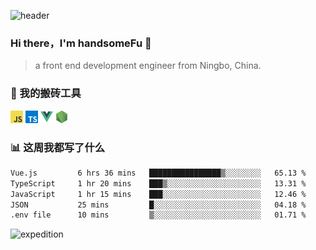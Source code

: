 ![header](https://raw.githubusercontent.com/fzq1998/fzq1998/master/header.png)

### Hi there，I'm handsomeFu 👋

> a front end development engineer from Ningbo, China.

### 🔧 我的搬砖工具
<code><img height="20" src="https://raw.githubusercontent.com/github/explore/80688e429a7d4ef2fca1e82350fe8e3517d3494d/topics/javascript/javascript.png" alt="javascript"></code>
<code><img height="20" src="https://raw.githubusercontent.com/github/explore/80688e429a7d4ef2fca1e82350fe8e3517d3494d/topics/typescript/typescript.png" alt="typescript"></code>
<code><img height="20" src="https://raw.githubusercontent.com/github/explore/80688e429a7d4ef2fca1e82350fe8e3517d3494d/topics/vue/vue.png" alt="vue"></code>
<code><img height="20" src="https://raw.githubusercontent.com/github/explore/80688e429a7d4ef2fca1e82350fe8e3517d3494d/topics/nodejs/nodejs.png" alt="nodejs"></code>



### 📊 这周我都写了什么
<!--START_SECTION:waka-->

```txt
Vue.js         6 hrs 36 mins   ████████████████▒░░░░░░░░   65.13 %
TypeScript     1 hr 20 mins    ███▒░░░░░░░░░░░░░░░░░░░░░   13.31 %
JavaScript     1 hr 15 mins    ███░░░░░░░░░░░░░░░░░░░░░░   12.46 %
JSON           25 mins         █░░░░░░░░░░░░░░░░░░░░░░░░   04.18 %
.env file      10 mins         ▒░░░░░░░░░░░░░░░░░░░░░░░░   01.71 %
```

<!--END_SECTION:waka-->


![expedition](https://raw.githubusercontent.com/fzq1998/fzq1998/master/expedition.gif)

